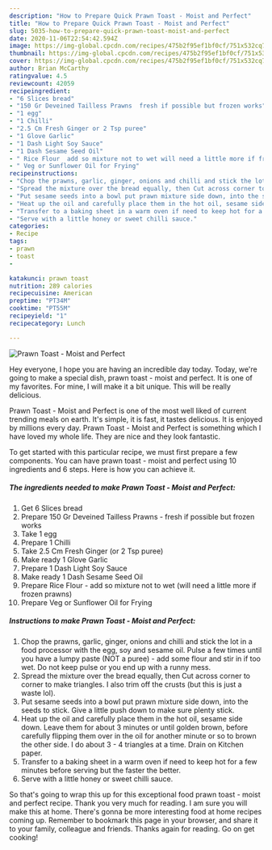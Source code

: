 ```yaml
---
description: "How to Prepare Quick Prawn Toast - Moist and Perfect"
title: "How to Prepare Quick Prawn Toast - Moist and Perfect"
slug: 5035-how-to-prepare-quick-prawn-toast-moist-and-perfect
date: 2020-11-06T22:54:42.594Z
image: https://img-global.cpcdn.com/recipes/475b2f95ef1bf0cf/751x532cq70/prawn-toast-moist-and-perfect-recipe-main-photo.jpg
thumbnail: https://img-global.cpcdn.com/recipes/475b2f95ef1bf0cf/751x532cq70/prawn-toast-moist-and-perfect-recipe-main-photo.jpg
cover: https://img-global.cpcdn.com/recipes/475b2f95ef1bf0cf/751x532cq70/prawn-toast-moist-and-perfect-recipe-main-photo.jpg
author: Brian McCarthy
ratingvalue: 4.5
reviewcount: 42059
recipeingredient:
- "6 Slices bread"
- "150 Gr Deveined Tailless Prawns  fresh if possible but frozen works"
- "1 egg"
- "1 Chilli"
- "2.5 Cm Fresh Ginger or 2 Tsp puree"
- "1 Glove Garlic"
- "1 Dash Light Soy Sauce"
- "1 Dash Sesame Seed Oil"
- " Rice Flour  add so mixture not to wet will need a little more if frozen prawns"
- " Veg or Sunflower Oil for Frying"
recipeinstructions:
- "Chop the prawns, garlic, ginger, onions and chilli and stick the lot in a food processor with the egg, soy and sesame oil. Pulse a few times until you have a lumpy paste (NOT a puree) - add some flour and stir in if too wet. Do not keep pulse or you end up with a runny mess."
- "Spread the mixture over the bread equally, then Cut across corner to corner to make triangles. I also trim off the crusts (but this is just a waste lol)."
- "Put sesame seeds into a bowl put prawn mixture side down, into the seeds to stick. Give a little push down to make sure plenty stick."
- "Heat up the oil and carefully place them in the hot oil, sesame side down. Leave them for about 3 minutes or until golden brown, before carefully flipping them over in the oil for another minute or so to brown the other side. I do about 3 - 4 triangles at a time. Drain on Kitchen paper."
- "Transfer to a baking sheet in a warm oven if need to keep hot for a few minutes before serving but the faster the better."
- "Serve with a little honey or sweet chilli sauce."
categories:
- Recipe
tags:
- prawn
- toast
- 

katakunci: prawn toast  
nutrition: 289 calories
recipecuisine: American
preptime: "PT34M"
cooktime: "PT55M"
recipeyield: "1"
recipecategory: Lunch

---
```



![Prawn Toast - Moist and Perfect](https://img-global.cpcdn.com/recipes/475b2f95ef1bf0cf/751x532cq70/prawn-toast-moist-and-perfect-recipe-main-photo.jpg)

Hey everyone, I hope you are having an incredible day today. Today, we're going to make a special dish, prawn toast - moist and perfect. It is one of my favorites. For mine, I will make it a bit unique. This will be really delicious.



Prawn Toast - Moist and Perfect is one of the most well liked of current trending meals on earth. It's simple, it is fast, it tastes delicious. It is enjoyed by millions every day. Prawn Toast - Moist and Perfect is something which I have loved my whole life. They are nice and they look fantastic.


To get started with this particular recipe, we must first prepare a few components. You can have prawn toast - moist and perfect using 10 ingredients and 6 steps. Here is how you can achieve it.

<!--inarticleads1-->

##### The ingredients needed to make Prawn Toast - Moist and Perfect:

1. Get 6 Slices bread
1. Prepare 150 Gr Deveined Tailless Prawns - fresh if possible but frozen works
1. Take 1 egg
1. Prepare 1 Chilli
1. Take 2.5 Cm Fresh Ginger (or 2 Tsp puree)
1. Make ready 1 Glove Garlic
1. Prepare 1 Dash Light Soy Sauce
1. Make ready 1 Dash Sesame Seed Oil
1. Prepare  Rice Flour - add so mixture not to wet (will need a little more if frozen prawns)
1. Prepare  Veg or Sunflower Oil for Frying




<!--inarticleads2-->

##### Instructions to make Prawn Toast - Moist and Perfect:

1. Chop the prawns, garlic, ginger, onions and chilli and stick the lot in a food processor with the egg, soy and sesame oil. Pulse a few times until you have a lumpy paste (NOT a puree) - add some flour and stir in if too wet. Do not keep pulse or you end up with a runny mess.
1. Spread the mixture over the bread equally, then Cut across corner to corner to make triangles. I also trim off the crusts (but this is just a waste lol).
1. Put sesame seeds into a bowl put prawn mixture side down, into the seeds to stick. Give a little push down to make sure plenty stick.
1. Heat up the oil and carefully place them in the hot oil, sesame side down. Leave them for about 3 minutes or until golden brown, before carefully flipping them over in the oil for another minute or so to brown the other side. I do about 3 - 4 triangles at a time. Drain on Kitchen paper.
1. Transfer to a baking sheet in a warm oven if need to keep hot for a few minutes before serving but the faster the better.
1. Serve with a little honey or sweet chilli sauce.




So that's going to wrap this up for this exceptional food prawn toast - moist and perfect recipe. Thank you very much for reading. I am sure you will make this at home. There's gonna be more interesting food at home recipes coming up. Remember to bookmark this page in your browser, and share it to your family, colleague and friends. Thanks again for reading. Go on get cooking!
